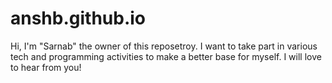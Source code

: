 # anshb.github.io
Hi, I'm "Sarnab" the owner of this reposetroy. I want to take part in various tech and programming activities to make a better base for myself. I will love to hear from you!
